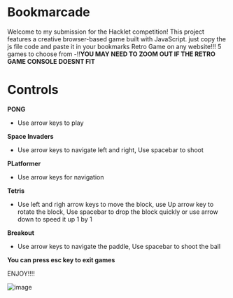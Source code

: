 # Bookmarcade
Welcome to my submission for the Hacklet competition! This project features a creative browser-based game built with JavaScript. just copy the js file code and paste it in your bookmarks
Retro Game on any website!!! 5 games to choose from
-‼️**YOU MAY NEED TO ZOOM OUT IF THE RETRO GAME CONSOLE DOESNT FIT**

# Controls
**PONG**
- Use arrow keys to play

**Space Invaders**
- Use arrow keys to navigate left and right, Use spacebar to shoot

**PLatformer**
- Use arrow keys for navigation

**Tetris**
- Use left and righ arrow keys to move the block, use Up arrow key to rotate the block, Use spacebar to drop the block quickly or use arrow down to speed it up 1 by 1

**Breakout**
- Use arrow keys to navigate the paddle, Use spacebar to shoot the ball

**You can press esc key to exit games**

ENJOY!!!! 

![image](https://github.com/user-attachments/assets/a021148c-04bb-4756-b115-8e71dfac0985)
